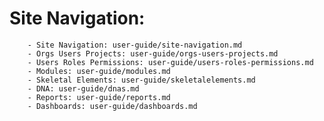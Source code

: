 # Site Navigation:
        - Site Navigation: user-guide/site-navigation.md
        - Orgs Users Projects: user-guide/orgs-users-projects.md
        - Users Roles Permissions: user-guide/users-roles-permissions.md
        - Modules: user-guide/modules.md
        - Skeletal Elements: user-guide/skeletalelements.md
        - DNA: user-guide/dnas.md
        - Reports: user-guide/reports.md
        - Dashboards: user-guide/dashboards.md
